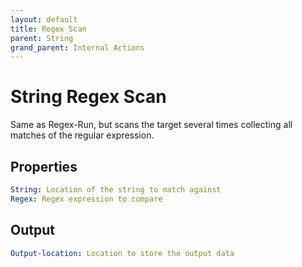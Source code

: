 ```yaml
---
layout: default
title: Regex Scan
parent: String
grand_parent: Internal Actions
---
```

# String Regex Scan
Same as Regex-Run, but scans the target several times collecting all matches of the regular expression.

## Properties
```yaml
String: Location of the string to match against
Regex: Regex expression to compare
```
## Output
```yaml
Output-location: Location to store the output data
```
